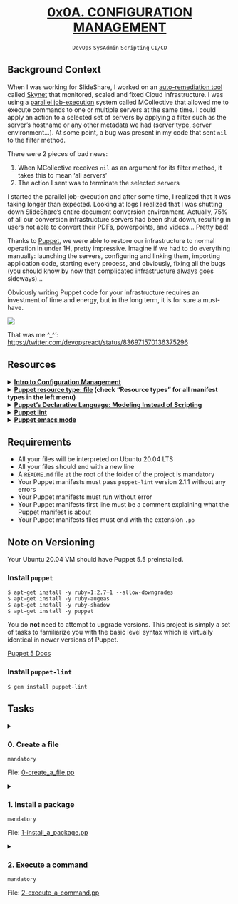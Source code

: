 <h1 align="center"><b><a href="https://github.com/codenvibes/alx-system_engineering-devops/blob/master/0x0A-configuration_management/notes/config_mgmt.md">0x0A. CONFIGURATION MANAGEMENT</a></b></h1>
<div align="center"><code>DevOps</code> <code>SysAdmin</code> <code>Scripting</code> <code>CI/CD</code></div>

## Background Context
When I was working for SlideShare, I worked on an [auto-remediation tool](https://github.com/codenvibes/alx-system_engineering-devops/blob/master/0x0A-configuration_management/notes/auto-remediation_tool.md) called [Skynet](https://engineering.linkedin.com/slideshare/skynet-project-_-monitor-scale-and-auto-heal-system-cloud) that monitored, scaled and fixed Cloud infrastructure. I was using a [parallel job-execution](https://github.com/codenvibes/alx-system_engineering-devops/blob/master/0x0A-configuration_management/notes/parallel_job-execution.md) system called MCollective that allowed me to execute commands to one or multiple servers at the same time. I could apply an action to a selected set of servers by applying a filter such as the server’s hostname or any other metadata we had (server type, server environment…). At some point, a bug was present in my code that sent `nil` to the filter method.

There were 2 pieces of bad news:

1. When MCollective receives `nil` as an argument for its filter method, it takes this to mean ‘all servers’
2. The action I sent was to terminate the selected servers

I started the parallel job-execution and after some time, I realized that it was taking longer than expected. Looking at logs I realized that I was shutting down SlideShare’s entire document conversion environment. Actually, 75% of all our conversion infrastructure servers had been shut down, resulting in users not able to convert their PDFs, powerpoints, and videos… Pretty bad!

Thanks to [Puppet](https://github.com/codenvibes/alx-system_engineering-devops/blob/master/0x0A-configuration_management/notes/puppet.md), we were able to restore our infrastructure to normal operation in under 1H, pretty impressive. Imagine if we had to do everything manually: launching the servers, configuring and linking them, importing application code, starting every process, and obviously, fixing all the bugs (you should know by now that complicated infrastructure always goes sideways)…

Obviously writing Puppet code for your infrastructure requires an investment of time and energy, but in the long term, it is for sure a must-have.

<img src="https://s3.amazonaws.com/intranet-projects-files/holbertonschool-sysadmin_devops/292/4i8il3B.gif">

That was me ^_^‘: https://twitter.com/devopsreact/status/836971570136375296

## Resources
<details>
<summary><b><a href="https://www.digitalocean.com/community/tutorials/an-introduction-to-configuration-management">Intro to Configuration Management</a></b></summary><br>


<br><p align="center">※※※※※※※※※※※※</p><br>
</details>


<details>
<summary><b><a href="https://www.puppet.com/docs/puppet/5.5/types/file.html">Puppet resource type: file</a> (check “Resource types” for all manifest types in the left menu)</b></summary><br>


<br><p align="center">※※※※※※※※※※※※</p><br>
</details>


<details>
<summary><b><a href="https://www.puppet.com/blog">Puppet’s Declarative Language: Modeling Instead of Scripting</a></b></summary><br>


<br><p align="center">※※※※※※※※※※※※</p><br>
</details>


<details>
<summary><b><a href="http://puppet-lint.com/">Puppet lint</a></b></summary><br>


<br><p align="center">※※※※※※※※※※※※</p><br>
</details>


<details>
<summary><b><a href="https://github.com/voxpupuli/puppet-mode">Puppet emacs mode</a></b></summary><br>


<br><p align="center">※※※※※※※※※※※※</p><br>
</details>

## Requirements
- All your files will be interpreted on Ubuntu 20.04 LTS
- All your files should end with a new line
- A `README.md` file at the root of the folder of the project is mandatory
- Your Puppet manifests must pass `puppet-lint` version 2.1.1 without any errors
- Your Puppet manifests must run without error
- Your Puppet manifests first line must be a comment explaining what the Puppet manifest is about
- Your Puppet manifests files must end with the extension `.pp`

## Note on Versioning
Your Ubuntu 20.04 VM should have Puppet 5.5 preinstalled.

### Install `puppet`
```
$ apt-get install -y ruby=1:2.7+1 --allow-downgrades
$ apt-get install -y ruby-augeas
$ apt-get install -y ruby-shadow
$ apt-get install -y puppet
```
You do **not** need to attempt to upgrade versions. This project is simply a set of tasks to familiarize you with the basic level syntax which is virtually identical in newer versions of Puppet.

[Puppet 5 Docs](https://www.puppet.com/docs/puppet/5.5/puppet_index.html)

### Install `puppet-lint`
```
$ gem install puppet-lint
```

## Tasks
<details>
<summary>

### 0. Create a file
`mandatory`

File: [0-create_a_file.pp](https://github.com/codenvibes/alx-system_engineering-devops/blob/master/0x0A-configuration_management/0-create_a_file.pp)
</summary>

Using Puppet, create a file in `/tmp`.

Requirements:

- File path is `/tmp/school`
- File permission is `0744`
- File owner is `www-data`
- File group is `www-data`
- File contains `I love Puppet`

Example:
```
root@6712bef7a528:~# puppet-lint --version
puppet-lint 2.5.2
root@6712bef7a528:~# puppet-lint 0-create_a_file.pp
root@6712bef7a528:~# 
root@6712bef7a528:~# puppet apply 0-create_a_file.pp
Notice: Compiled catalog for 6712bef7a528.ec2.internal in environment production in 0.04 seconds
Notice: /Stage[main]/Main/File[school]/ensure: defined content as '{md5}f1b70c2a42a98d82224986a612400db9'
Notice: Finished catalog run in 0.03 seconds
root@6712bef7a528:~#
root@6712bef7a528:~# ls -l /tmp/school
-rwxr--r-- 1 www-data www-data 13 Mar 19 23:12 /tmp/school
root@6712bef7a528:~# cat /tmp/school
I love Puppetroot@6712bef7a528:~#
```

</details>

<details>
<summary>

### 1. Install a package
`mandatory`

File: [1-install_a_package.pp](https://github.com/codenvibes/alx-system_engineering-devops/blob/master/0x0A-configuration_management/1-install_a_package.pp)
</summary>

Using Puppet, install `flask` from `pip3`.

Requirements:
- Install `flask`
- Version must be `2.1.0`

Example:
```
root@9665f0a47391:/# puppet apply 1-install_a_package.pp
Notice: Compiled catalog for 9665f0a47391 in environment production in 0.14 seconds
Notice: /Stage[main]/Main/Package[Flask]/ensure: created
Notice: Applied catalog in 0.20 seconds
root@9665f0a47391:/# flask --version
Python 3.8.10
Flask 2.1.0
Werkzeug 2.1.1
```

</details>

<details>
<summary>

### 2. Execute a command
`mandatory`

File: [2-execute_a_command.pp]()
</summary>

Using Puppet, create a manifest that kills a process named `killmenow`.

Requirements:
- Must use the `exec` Puppet resource
- Must use `pkill`

Example:
```
Terminal #0 - starting my process

root@d391259bf577:/# cat killmenow
#!/bin/bash
while [[ true ]]
do
    sleep 2
done

root@d391259bf577:/# ./killmenow
```
Terminal #1 - executing my manifest
```
root@d391259bf577:/# puppet apply 2-execute_a_command.pp
Notice: Compiled catalog for d391259bf577.hsd1.ca.comcast.net in environment production in 0.01 seconds
Notice: /Stage[main]/Main/Exec[killmenow]/returns: executed successfully
Notice: Finished catalog run in 0.10 seconds
root@d391259bf577:/# 
```
Terminal #0 - process has been terminated
```
root@d391259bf577:/# ./killmenow
Terminated
root@d391259bf577:/#
```

</details>

